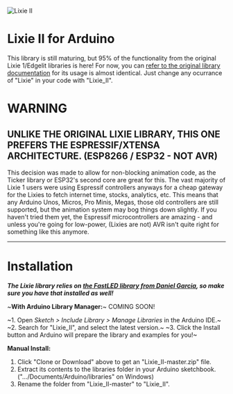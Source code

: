 ![Lixie II](https://i.imgur.com/G5l9iJk.png)

# Lixie II for Arduino

This library is still maturing, but 95% of the functionality from the original Lixie 1/Edgelit libraries is here!
For now, you can [refer to the original library documentation](https://github.com/connornishijima/Lixie-arduino) for its usage is almost identical. Just change any ocurrance of "Lixie" in your code with "Lixie_II".

# WARNING

## UNLIKE THE ORIGINAL LIXIE LIBRARY, THIS ONE PREFERS THE ESPRESSIF/XTENSA ARCHITECTURE. (ESP8266 / ESP32 - NOT AVR)

This decision was made to allow for non-blocking animation code, as the Ticker library or ESP32's second core are great for this. The vast majority of Lixie 1 users were using Espressif controllers anyways for a cheap gateway for the Lixies to fetch internet time, stocks, analytics, etc. This means that any Arduino Unos, Micros, Pro Minis, Megas, those old controllers are still supported, but the animation system may bog things down slightly. If you haven't tried them yet, the Espressif microcontrollers are amazing - and unless you're going for low-power, (Lixies are not) AVR isn't quite right for something like this anymore.

----------
# Installation

***The Lixie library relies on [the FastLED library from Daniel Garcia](https://github.com/FastLED/FastLED), so make sure you have that installed as well!***

~**With Arduino Library Manager:**~ COMING SOON!

~1. Open *Sketch > Include Library > Manage Libraries* in the Arduino IDE.~
~2. Search for "Lixie_II", and select the latest version.~
~3. Click the Install button and Arduino will prepare the library and examples for you!~

**Manual Install:**

1. Click "Clone or Download" above to get an "Lixie_II-master.zip" file.
2. Extract its contents to the libraries folder in your Arduino sketchbook. (".../Documents/Arduino/libraries" on Windows)
3. Rename the folder from "Lixie_II-master" to "Lixie_II".
